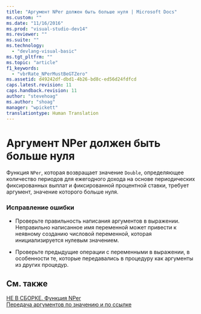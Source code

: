 ```yaml
---
title: "Аргумент NPer должен быть больше нуля | Microsoft Docs"
ms.custom: ""
ms.date: "11/16/2016"
ms.prod: "visual-studio-dev14"
ms.reviewer: ""
ms.suite: ""
ms.technology: 
  - "devlang-visual-basic"
ms.tgt_pltfrm: ""
ms.topic: "article"
f1_keywords: 
  - "vbrRate_NPerMustBeGTZero"
ms.assetid: d49242df-dbd1-4b26-bd8c-ed56d24fdfcd
caps.latest.revision: 11
caps.handback.revision: 11
author: "stevehoag"
ms.author: "shoag"
manager: "wpickett"
translationtype: Human Translation
---
```

# Аргумент NPer должен быть больше нуля
Функция `NPer`, которая возвращает значение `Double`, определяющее количество периодов для ежегодного дохода на основе периодических фиксированных выплат и фиксированной процентной ставки, требует аргумент, значение которого больше нуля.  
  
### Исправление ошибки  
  
-   Проверьте правильность написания аргументов в выражении. Неправильно написанное имя переменной может привести к неявному созданию числовой переменной, которая инициализируется нулевым значением.  
  
-   Проверьте предыдущие операции с переменными в выражении, в особенности те, которые передавались в процедуру как аргументы из других процедур.  
  
## См. также  
 [НЕ В СБОРКЕ. Функция NPer](http://msdn.microsoft.com/ru-ru/56567d16-29f7-4928-b05f-b4cd56d4fd42)   
 [Передача аргументов по значению и по ссылке](../../visual-basic/programming-guide/language-features/procedures/passing-arguments-by-value-and-by-reference.md)